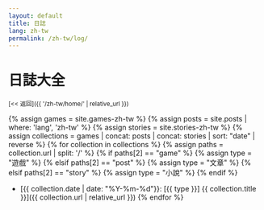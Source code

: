 ```yaml
---
layout: default
title: 日誌
lang: zh-tw
permalink: /zh-tw/log/
---
```

# 日誌大全

<sub>[<< 返回]({{ '/zh-tw/home/' | relative_url }})</sub>

{% assign games = site.games-zh-tw %}
{% assign posts = site.posts | where: 'lang', 'zh-tw' %}
{% assign stories = site.stories-zh-tw %}
{% assign collections = games | concat: posts | concat: stories | sort: "date" | reverse %}
{% for collection in collections %}
  {% assign paths = collection.url | split: '/' %}
  {% if paths[2] == "game" %}
    {% assign type = "遊戲" %}
  {% elsif paths[2] == "post" %}
    {% assign type = "文章" %}
  {% elsif paths[2] == "story" %}
    {% assign type = "小說" %}
  {% endif %}
* [{{ collection.date | date: "%Y-%m-%d"}}: [{{ type }}] {{ collection.title }}]({{ collection.url | relative_url }})
{% endfor %}
